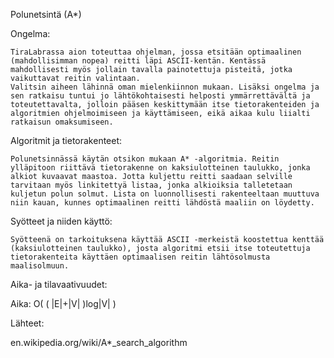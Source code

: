 Polunetsintä (A*)


Ongelma:

	TiraLabrassa aion toteuttaa ohjelman, jossa etsitään optimaalinen (mahdollisimman nopea) reitti läpi ASCII-kentän. Kentässä mahdollisesti myös jollain tavalla painotettuja pisteitä, jotka vaikuttavat reitin valintaan.
	Valitsin aiheen lähinnä oman mielenkiinnon mukaan. Lisäksi ongelma ja sen ratkaisu tuntui jo lähtökohtaisesti helposti ymmärrettävältä ja toteutettavalta, jolloin pääsen keskittymään itse tietorakenteiden ja algoritmien ohjelmoimiseen ja käyttämiseen, eikä aikaa kulu liialti ratkaisun omaksumiseen.


Algoritmit ja tietorakenteet:
	
	Polunetsinnässä käytän otsikon mukaan A* -algoritmia. Reitin ylläpitoon riittävä tietorakenne on kaksiulotteinen taulukko, jonka alkiot kuvaavat maastoa. Jotta kuljettu reitti saadaan selville tarvitaan myös linkitettyä listaa, jonka alkioiksia talletetaan kuljetun polun solmut. Lista on luonnollisesti rakenteeltaan muuttuva niin kauan, kunnes optimaalinen reitti lähdöstä maaliin on löydetty.


Syötteet ja niiden käyttö:

	Syötteenä on tarkoituksena käyttää ASCII -merkeistä koostettua kenttää (kaksiulotteinen taulukko), josta algoritmi etsii itse toteutettuja tietorakenteita käyttäen optimaalisen reitin lähtösolmusta maalisolmuun.


Aika- ja tilavaativuudet:

Aika: O( ( |E|+|V| )log|V| )

Lähteet:

en.wikipedia.org/wiki/A*_search_algorithm
